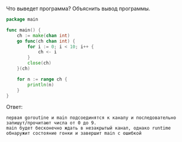 Что выведет программа? Объяснить вывод программы.

```go
package main

func main() {
	ch := make(chan int)
	go func(ch chan int) {
		for i := 0; i < 10; i++ {
			ch <- i
		}
		close(ch)
	}(ch)

	for n := range ch {
		println(n)
	}
}
```

Ответ:
```
первая goroutine и main подсоединятся к каналу и последовательно запишут/прочитают числа от 0 до 9.
main будет бесконечно ждать в незакрытый канал, однако runtime обнаружит состояние гонки и завершит main с ошибкой 
```
